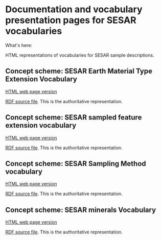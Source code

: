 # Documentation and vocabulary presentation pages for SESAR vocabularies

What's here:

HTML representations of vocabularies for SESAR sample descriptions. 

## Concept scheme: SESAR Earth Material Type Extension Vocabulary

[HTML web page version](https://geosamples.github.io/vocabularies/SESAR_material_extension_rock_sediment.html) 

[RDF source file](https://raw.githubusercontent.com/geosamples/vocabularies/sampledFeatureExtension/vocabulary/SESAR_material_extension_rock_sediment.ttl). This is the authoritative representation. 

## Concept scheme: SESAR sampled feature extension vocabulary

[HTML web page version](https://geosamples.github.io/vocabularies/SESAR_sampled_feature_extension.html)

[RDF source file](https://raw.githubusercontent.com/geosamples/vocabularies/sampledFeatureExtension/vocabulary/SESAR_sampled_feature_extension.ttl). This is the authoritative representation. 


## Concept scheme: SESAR Sampling Method vocabulary

[HTML web page version](https://geosamples.github.io/vocabularies/SamplingMethods.html)

[RDF source file](https://raw.githubusercontent.com/geosamples/vocabularies/sampledFeatureExtension/vocabulary/SamplingMethods.ttl). This is the authoritative representation. 

## Concept scheme: SESAR minerals Vocabulary

[HTML web page version](https://geosamples.github.io/vocabularies/mineralSKOS.html)

[RDF source file](https://raw.githubusercontent.com/GeoSamples/vocabularies/sampledFeatureExtension/vocabulary/mineralSKOS.ttl). This is the authoritative representation. 

